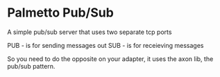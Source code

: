 # Palmetto Pub/Sub

A simple pub/sub server that uses two separate tcp ports

PUB - is for sending messages out
SUB - is for receieving messages

So you need to do the opposite on your adapter, it uses the axon lib,
the pub/sub pattern.

